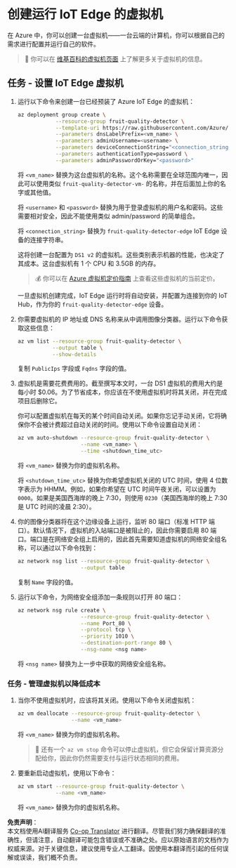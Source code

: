 <!--
CO_OP_TRANSLATOR_METADATA:
{
  "original_hash": "24dc783a600e20251211987b36370e93",
  "translation_date": "2025-08-24T21:45:27+00:00",
  "source_file": "4-manufacturing/lessons/3-run-fruit-detector-edge/vm-iotedge.md",
  "language_code": "zh"
}
-->
# 创建运行 IoT Edge 的虚拟机

在 Azure 中，你可以创建一台虚拟机——一台云端的计算机，你可以根据自己的需求进行配置并运行自己的软件。

> 💁 你可以在 [维基百科的虚拟机页面](https://wikipedia.org/wiki/Virtual_machine) 上了解更多关于虚拟机的信息。

## 任务 - 设置 IoT Edge 虚拟机

1. 运行以下命令来创建一台已经预装了 Azure IoT Edge 的虚拟机：

    ```sh
    az deployment group create \
                --resource-group fruit-quality-detector \
                --template-uri https://raw.githubusercontent.com/Azure/iotedge-vm-deploy/1.2.0/edgeDeploy.json \
                --parameters dnsLabelPrefix=<vm_name> \
                --parameters adminUsername=<username> \
                --parameters deviceConnectionString="<connection_string>" \
                --parameters authenticationType=password \
                --parameters adminPasswordOrKey="<password>"
    ```

    将 `<vm_name>` 替换为这台虚拟机的名称。这个名称需要在全球范围内唯一，因此可以使用类似 `fruit-quality-detector-vm-` 的名称，并在后面加上你的名字或其他值。

    将 `<username>` 和 `<password>` 替换为用于登录虚拟机的用户名和密码。这些需要相对安全，因此不能使用类似 admin/password 的简单组合。

    将 `<connection_string>` 替换为 `fruit-quality-detector-edge` IoT Edge 设备的连接字符串。

    这将创建一台配置为 `DS1 v2` 的虚拟机。这些类别表示机器的性能，也决定了其成本。这台虚拟机有 1 个 CPU 和 3.5GB 的内存。

    > 💰 你可以在 [Azure 虚拟机定价指南](https://azure.microsoft.com/pricing/details/virtual-machines/linux/?WT.mc_id=academic-17441-jabenn) 上查看这些虚拟机的当前定价。

    一旦虚拟机创建完成，IoT Edge 运行时将自动安装，并配置为连接到你的 IoT Hub，作为你的 `fruit-quality-detector-edge` 设备。

1. 你需要虚拟机的 IP 地址或 DNS 名称来从中调用图像分类器。运行以下命令获取这些信息：

    ```sh
    az vm list --resource-group fruit-quality-detector \
               --output table \
               --show-details
    ```

    复制 `PublicIps` 字段或 `Fqdns` 字段的值。

1. 虚拟机是需要花费费用的。截至撰写本文时，一台 DS1 虚拟机的费用大约是每小时 $0.06。为了节省成本，你应该在不使用虚拟机时将其关闭，并在完成项目后删除它。

    你可以配置虚拟机在每天的某个时间自动关闭。如果你忘记手动关闭，它将确保你不会被计费超过自动关闭的时间。使用以下命令设置自动关闭：

    ```sh
    az vm auto-shutdown --resource-group fruit-quality-detector \
                        --name <vm_name> \
                        --time <shutdown_time_utc>
    ```

    将 `<vm_name>` 替换为你的虚拟机名称。

    将 `<shutdown_time_utc>` 替换为你希望虚拟机关闭的 UTC 时间，使用 4 位数字表示为 HHMM。例如，如果你希望在 UTC 时间午夜关闭，可以设置为 `0000`。如果是美国西海岸的晚上 7:30，则使用 `0230`（美国西海岸的晚上 7:30 是 UTC 时间的凌晨 2:30）。

1. 你的图像分类器将在这个边缘设备上运行，监听 80 端口（标准 HTTP 端口）。默认情况下，虚拟机的入站端口是被阻止的，因此你需要启用 80 端口。端口是在网络安全组上启用的，因此首先需要知道虚拟机的网络安全组名称，可以通过以下命令找到：

    ```sh
    az network nsg list --resource-group fruit-quality-detector \
                        --output table
    ```

    复制 `Name` 字段的值。

1. 运行以下命令，为网络安全组添加一条规则以打开 80 端口：

    ```sh
    az network nsg rule create \
                        --resource-group fruit-quality-detector \
                        --name Port_80 \
                        --protocol tcp \
                        --priority 1010 \
                        --destination-port-range 80 \
                        --nsg-name <nsg name>
    ```

    将 `<nsg name>` 替换为上一步中获取的网络安全组名称。

### 任务 - 管理虚拟机以降低成本

1. 当你不使用虚拟机时，应该将其关闭。使用以下命令关闭虚拟机：

    ```sh
    az vm deallocate --resource-group fruit-quality-detector \
                     --name <vm_name>
    ```

    将 `<vm_name>` 替换为你的虚拟机名称。

    > 💁 还有一个 `az vm stop` 命令可以停止虚拟机，但它会保留计算资源分配给你，因此你仍然需要支付与运行状态相同的费用。

1. 要重新启动虚拟机，使用以下命令：

    ```sh
    az vm start --resource-group fruit-quality-detector \
                --name <vm_name>
    ```

    将 `<vm_name>` 替换为你的虚拟机名称。

**免责声明**：  
本文档使用AI翻译服务 [Co-op Translator](https://github.com/Azure/co-op-translator) 进行翻译。尽管我们努力确保翻译的准确性，但请注意，自动翻译可能包含错误或不准确之处。应以原始语言的文档作为权威来源。对于关键信息，建议使用专业人工翻译。因使用本翻译而引起的任何误解或误读，我们概不负责。